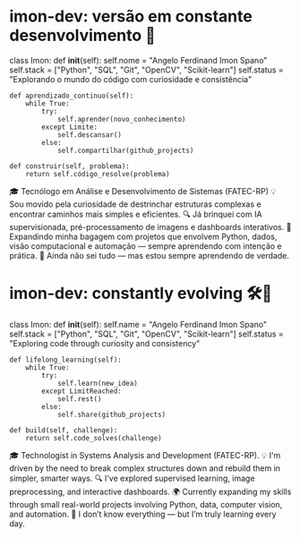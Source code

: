# imon-dev: versão em constante desenvolvimento 🚀

class Imon:
    def __init__(self):
        self.nome = "Angelo Ferdinand Imon Spano"
        self.stack = ["Python", "SQL", "Git", "OpenCV", "Scikit-learn"]
        self.status = "Explorando o mundo do código com curiosidade e consistência"
    
    def aprendizado_continuo(self):
        while True:
            try:
                self.aprender(novo_conhecimento)
            except Limite:  
                self.descansar()
            else:
                self.compartilhar(github_projects)

    def construir(self, problema):
        return self.código_resolve(problema)

        
🎓 Tecnólogo em Análise e Desenvolvimento de Sistemas (FATEC-RP)
💡 Sou movido pela curiosidade de destrinchar estruturas complexas e encontrar caminhos mais simples e eficientes.
🔍 Já brinquei com IA supervisionada, pré-processamento de imagens e dashboards interativos.
🌱 Expandindo minha bagagem com projetos que envolvem Python, dados, visão computacional e automação — sempre aprendendo com intenção e prática.
💬 Ainda não sei tudo — mas estou sempre aprendendo de verdade.

# imon-dev: constantly evolving 🛠️🚀

class Imon:
    def __init__(self):
        self.name = "Angelo Ferdinand Imon Spano"
        self.stack = ["Python", "SQL", "Git", "OpenCV", "Scikit-learn"]
        self.status = "Exploring code through curiosity and consistency"
    
    def lifelong_learning(self):
        while True:
            try:
                self.learn(new_idea)
            except LimitReached:  
                self.rest()
            else:
                self.share(github_projects)

    def build(self, challenge):
        return self.code_solves(challenge)


🎓 Technologist in Systems Analysis and Development (FATEC-RP).
💡 I'm driven by the need to break complex structures down and rebuild them in simpler, smarter ways.
🔍 I've explored supervised learning, image preprocessing, and interactive dashboards.
🌍 Currently expanding my skills through small real-world projects involving Python, data, computer vision, and automation.
💬 I don’t know everything — but I’m truly learning every day.
